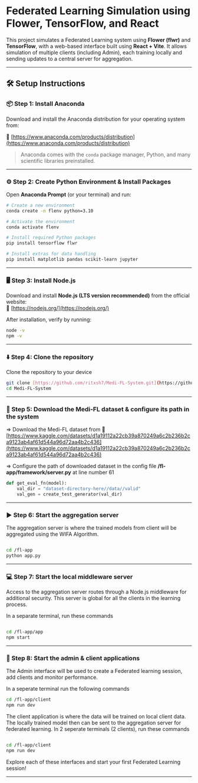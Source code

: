 # Federated Learning Simulation using Flower, TensorFlow, and React

This project simulates a Federated Learning system using **Flower (flwr)** and **TensorFlow**, with a web-based interface built using **React + Vite**. It allows simulation of multiple clients (including Admin), each training locally and sending updates to a central server for aggregation.

---

## 🛠️ Setup Instructions

### 📦 Step 1: Install Anaconda

Download and install the Anaconda distribution for your operating system from:

🔗 [https://www.anaconda.com/products/distribution](https://www.anaconda.com/products/distribution)

> Anaconda comes with the `conda` package manager, Python, and many scientific libraries preinstalled.

---

### ⚙️ Step 2: Create Python Environment & Install Packages

Open **Anaconda Prompt** (or your terminal) and run:

```bash
# Create a new environment
conda create -n flenv python=3.10

# Activate the environment
conda activate flenv

# Install required Python packages
pip install tensorflow flwr

# Install extras for data handling
pip install matplotlib pandas scikit-learn jupyter

```
---

### 🖥️ Step 3: Install Node.js

Download and install **Node.js (LTS version recommended)** from the official website:  
🔗 [https://nodejs.org/](https://nodejs.org/)

After installation, verify by running:

```bash
node -v
npm -v

```

---

### ⬇️ Step 4: Clone the repository

Clone the repository to your device

```bash
git clone [https://github.com/ritxsh7/Medi-FL-System.git](https://github.com/ritxsh7/Medi-FL-System.git)
cd Medi-FL-System

```

---

### 📂 Step 5: Download the Medi-FL dataset & configure its path in the system

=> Download the Medi-FL dataset from 🔗 [https://www.kaggle.com/datasets/d1a19112a22cb39a870249a6c2b236b2ca9123ab4af61d544a96d72aa4b2c436](https://www.kaggle.com/datasets/d1a19112a22cb39a870249a6c2b236b2ca9123ab4af61d544a96d72aa4b2c436)

=> Configure the path of downloaded dataset in the config file **/fl-app/framework/server.py** at line number 61

```python
def get_eval_fn(model):
    val_dir = "dataset-directory-here//data//valid"
    val_gen = create_test_generator(val_dir)
```

---

### ▶️ Step 6: Start the aggregation server 

The aggregation server is where the trained models from client will be aggregated using the WIFA Algorithm.

```bash

cd /fl-app
python app.py
```

---

### 💻 Step 7: Start the local middleware server 

Access to the aggregation server routes through a Node.js middleware for additional security. This server is global for all the clients in the learning process.

In a separate terminal, run these commands

```bash

cd /fl-app/app
npm start

```

---

### 📳 Step 8: Start the admin & client applications

The Admin interface will be used to create a Federated learning session, add clients and monitor performance.

In a seperate terminal run the following commands

```bash
cd /fl-app/client
npm run dev
```

The client application is where the data will be trained on local client data. The locally trained model then can be sent to the aggregation server for federated learning.
In 2 seperate terminals (2 clients), run these commands

```bash

cd /fl-app/client
npm run dev

```

Explore each of these interfaces and start your first Federated Learning session!

---







